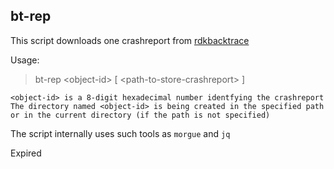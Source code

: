 ## bt-rep

This script downloads one crashreport from [rdkbacktrace](https://rdkbacktrace.stb.r53.xcal.tv)

Usage:
> bt-rep \<object-id\> \[ \<path-to-store-crashreport\> \]

    <object-id> is a 8-digit hexadecimal number identfying the crashreport
    The directory named <object-id> is being created in the specified path
    or in the current directory (if the path is not specified)

The script internally uses such tools as `morgue` and `jq`

Expired
